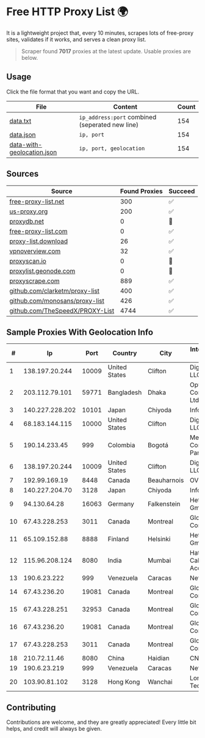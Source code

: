 
# Free HTTP Proxy List 🌍

It is a lightweight project that, every 10 minutes, scrapes lots of free-proxy sites, validates if it works, and serves a clean proxy list.


> Scraper found **7017** proxies at the latest update. Usable proxies are below.

## Usage

Click the file format that you want and copy the URL.


|File|Content|Count|
|----|-------|-----|
|[data.txt](https://raw.githubusercontent.com/themiralay/Proxy-List-World/master/data.txt)|`ip_address:port` combined (seperated new line)|154|
|[data.json](https://raw.githubusercontent.com/themiralay/Proxy-List-World/master/data.json)|`ip, port`|154|
|[data-with-geolocation.json](https://raw.githubusercontent.com/themiralay/Proxy-List-World/master/data-with-geolocation.json)|`ip, port, geolocation`|154|

## Sources

|Source|Found Proxies|Succeed|
|------|-------------|-------|
|[free-proxy-list.net](https://free-proxy-list.net)|300|✅|
|[us-proxy.org](https://www.us-proxy.org)|200|✅|
|[proxydb.net](http://proxydb.net)|0|🚫|
|[free-proxy-list.com](https://free-proxy-list.com/?page=&port=&type%5B%5D=http&type%5B%5D=https&up_time=0&search=Search)|0|✅|
|[proxy-list.download](https://www.proxy-list.download/HTTP)|26|✅|
|[vpnoverview.com](https://vpnoverview.com/privacy/anonymous-browsing/free-proxy-servers)|32|✅|
|[proxyscan.io](https://www.proxyscan.io)|0|🚫|
|[proxylist.geonode.com](https://proxylist.geonode.com/api/proxy-list?limit=300&page=1&sort_by=lastChecked&sort_type=desc&protocols=http,https)|0|🚫|
|[proxyscrape.com](https://api.proxyscrape.com/v2/?request=displayproxies&protocol=http&timeout=10000&country=all&ssl=all&anonymity=all)|889|✅|
|[github.com/clarketm/proxy-list](https://raw.githubusercontent.com/clarketm/proxy-list/master/proxy-list-raw.txt)|400|✅|
|[github.com/monosans/proxy-list](https://raw.githubusercontent.com/monosans/proxy-list/main/proxies/http.txt)|426|✅|
|[github.com/TheSpeedX/PROXY-List](https://raw.githubusercontent.com/TheSpeedX/PROXY-List/master/http.txt)|4744|✅|


## Sample Proxies With Geolocation Info

|#|Ip|Port|Country|City|Internet Service Provider|
|-|--|----|-------|----|-------------------------|
|1|138.197.20.244|10009|United States|Clifton|DigitalOcean, LLC|
|2|203.112.79.101|59771|Bangladesh|Dhaka|OptiMax Communication Ltd|
|3|140.227.228.202|10101|Japan|Chiyoda|InfoSphere|
|4|68.183.144.115|10000|United States|Clifton|DigitalOcean, LLC|
|5|190.14.233.45|999|Colombia|Bogotá|Media Commerce Partners S.A|
|6|138.197.20.244|10009|United States|Clifton|DigitalOcean, LLC|
|7|192.99.169.19|8448|Canada|Beauharnois|OVH SAS|
|8|140.227.204.70|3128|Japan|Chiyoda|InfoSphere|
|9|94.130.64.28|16063|Germany|Falkenstein|Hetzner Online GmbH|
|10|67.43.228.253|3011|Canada|Montreal|GloboTech Communications|
|11|65.109.152.88|8888|Finland|Helsinki|Hetzner Online GmbH|
|12|115.96.208.124|8080|India|Mumbai|Hathway IP over Cable Internet Access|
|13|190.6.23.222|999|Venezuela|Caracas|Net Uno|
|14|67.43.236.20|19081|Canada|Montreal|GloboTech Communications|
|15|67.43.228.251|32953|Canada|Montreal|GloboTech Communications|
|16|67.43.236.20|19081|Canada|Montreal|GloboTech Communications|
|17|67.43.228.253|3011|Canada|Montreal|GloboTech Communications|
|18|210.72.11.46|8080|China|Haidian|CNIC-CAS|
|19|190.6.23.219|999|Venezuela|Caracas|Net Uno|
|20|103.90.81.102|3128|Hong Kong|Wanchai|Lonlife Technology Co.|



## Contributing

Contributions are welcome, and they are greatly appreciated! Every
little bit helps, and credit will always be given.

